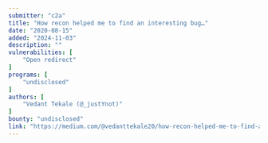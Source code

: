 ```yaml
---
submitter: "c2a"
title: "How recon helped me to find an interesting bug…"
date: "2020-08-15"
added: "2024-11-03"
description: ""
vulnerabilities: [
    "Open redirect"
]
programs: [
    "undisclosed"
]
authors: [
    "Vedant Tekale (@_justYnot)"
]
bounty: "undisclosed"
link: "https://medium.com/@vedanttekale20/how-recon-helped-me-to-find-an-interesting-bug-17a2d8cf1778"
---
```




